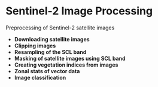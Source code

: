 # Sentinel-2 Image Processing
Preprocessing of Sentinel-2 satellite images

* **Downloading satellite images**
* **Clipping images**
* **Resampling of the SCL band**
* **Masking of satellite images using SCL band**
* **Creating vegetation indices from images**
* **Zonal stats of vector data**
* **Image classification**
